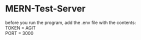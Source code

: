 # MERN-Test-Server

before you run the program, add the .env file with the contents: <br>
TOKEN = AGIT <br>
PORT = 3000 <br>
